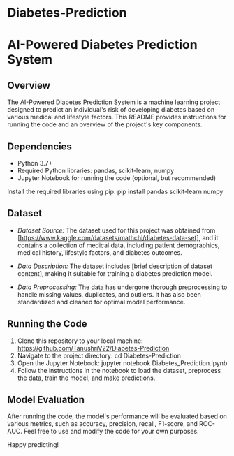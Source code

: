 # Diabetes-Prediction
# AI-Powered Diabetes Prediction System

## Overview
The AI-Powered Diabetes Prediction System is a machine learning project designed to predict an individual's risk of developing diabetes based on various medical and lifestyle factors. This README provides instructions for running the code and an overview of the project's key components.

## Dependencies
- Python 3.7+
- Required Python libraries: pandas, scikit-learn, numpy
- Jupyter Notebook for running the code (optional, but recommended)

Install the required libraries using pip:
pip install pandas scikit-learn numpy
## Dataset
- *Dataset Source:* The dataset used for this project was obtained from [https://www.kaggle.com/datasets/mathchi/diabetes-data-set], and it contains a collection of medical data, including patient demographics, medical history, lifestyle factors, and diabetes outcomes.

- *Data Description:* The dataset includes [brief description of dataset content], making it suitable for training a diabetes prediction model.

- *Data Preprocessing:* The data has undergone thorough preprocessing to handle missing values, duplicates, and outliers. It has also been standardized and cleaned for optimal model performance.

## Running the Code
1. Clone this repository to your local machine:
 https://github.com/TanushriV22/Diabetes-Prediction
2. Navigate to the project directory:
cd Diabetes-Prediction
3. Open the Jupyter Notebook:
jupyter notebook Diabetes_Prediction.ipynb
4. Follow the instructions in the notebook to load the dataset, preprocess the data, train the model, and make predictions.

## Model Evaluation
After running the code, the model's performance will be evaluated based on various metrics, such as accuracy, precision, recall, F1-score, and ROC-AUC.
 Feel free to use and modify the code for your own purposes.

Happy predicting!
